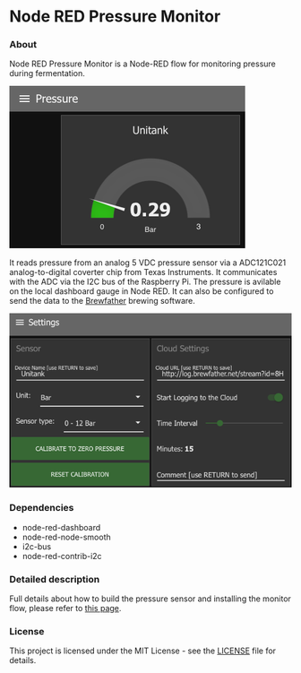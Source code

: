 Node RED Pressure Monitor
===============

### About

Node RED Pressure Monitor is a Node-RED flow for monitoring pressure during fermentation.

<img src="images/Pressure_monitor.png">

It reads pressure from an analog 5 VDC pressure sensor via a ADC121C021 analog-to-digital coverter chip from Texas Instruments. It communicates with the ADC via the I2C bus of the Raspberry Pi.
The pressure is avilable on the local dashboard gauge in Node RED. It can also be configured to send the data to the [Brewfather](https://brewfather.app/) brewing software.

<img src="images/Pressure_setup.png">


### Dependencies
* node-red-dashboard
* node-red-node-smooth
* i2c-bus
* node-red-contrib-i2c


### Detailed description
Full details about how to build the pressure sensor and installing the monitor flow, please refer to [this page](https://www.norgesvej12a.dk/husbryg/first-brew-with-live-pressure-monitor/).


### License
This project is licensed under the MIT License - see the [LICENSE](LICENSE) file for details.